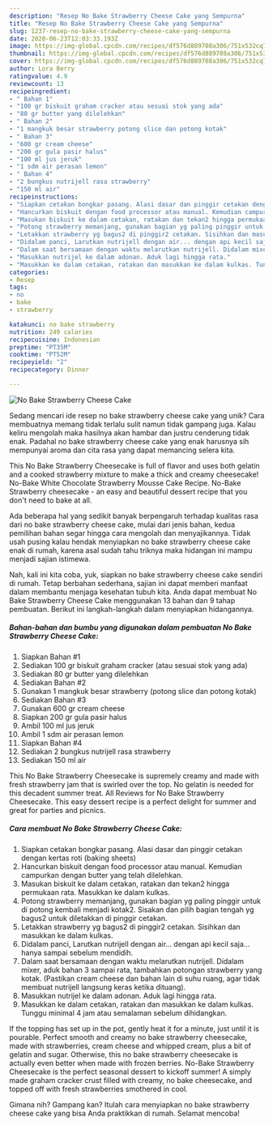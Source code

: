```yaml
---
description: "Resep No Bake Strawberry Cheese Cake yang Sempurna"
title: "Resep No Bake Strawberry Cheese Cake yang Sempurna"
slug: 1237-resep-no-bake-strawberry-cheese-cake-yang-sempurna
date: 2020-06-23T12:03:33.193Z
image: https://img-global.cpcdn.com/recipes/df576d889708a306/751x532cq70/no-bake-strawberry-cheese-cake-foto-resep-utama.jpg
thumbnail: https://img-global.cpcdn.com/recipes/df576d889708a306/751x532cq70/no-bake-strawberry-cheese-cake-foto-resep-utama.jpg
cover: https://img-global.cpcdn.com/recipes/df576d889708a306/751x532cq70/no-bake-strawberry-cheese-cake-foto-resep-utama.jpg
author: Lora Berry
ratingvalue: 4.9
reviewcount: 13
recipeingredient:
- " Bahan 1"
- "100 gr biskuit graham cracker atau sesuai stok yang ada"
- "80 gr butter yang dilelehkan"
- " Bahan 2"
- "1 mangkuk besar strawberry potong slice dan potong kotak"
- " Bahan 3"
- "600 gr cream cheese"
- "200 gr gula pasir halus"
- "100 ml jus jeruk"
- "1 sdm air perasan lemon"
- " Bahan 4"
- "2 bungkus nutrijell rasa strawberry"
- "150 ml air"
recipeinstructions:
- "Siapkan cetakan bongkar pasang. Alasi dasar dan pinggir cetakan dengan kertas roti (baking sheets)"
- "Hancurkan biskuit dengan food processor atau manual. Kemudian campurkan dengan butter yang telah dilelehkan."
- "Masukan biskuit ke dalam cetakan, ratakan dan tekan2 hingga permukaan rata. Masukkan ke dalam kulkas."
- "Potong strawberry memanjang, gunakan bagian yg paling pinggir untuk di potong kembali menjadi kotak2. Sisakan dan pilih bagian tengah yg bagus2 untuk diletakkan di pinggir cetakan."
- "Letakkan strawberry yg bagus2 di pinggir2 cetakan. Sisihkan dan masukkan ke dalam kulkas."
- "Didalam panci, Larutkan nutrijell dengan air... dengan api kecil saja... hanya sampai sebelum mendidih."
- "Dalam saat bersamaan dengan waktu melarutkan nutrijell. Didalam mixer, aduk bahan 3 sampai rata, tambahkan potongan strawberry yang kotak. (Pastikan cream cheese dan bahan lain di suhu ruang, agar tidak membuat nutrijell langsung keras ketika dituang)."
- "Masukkan nutrijel ke dalam adonan. Aduk lagi hingga rata."
- "Masukkan ke dalam cetakan, ratakan dan masukkan ke dalam kulkas. Tunggu minimal 4 jam atau semalaman sebelum dihidangkan."
categories:
- Resep
tags:
- no
- bake
- strawberry

katakunci: no bake strawberry 
nutrition: 249 calories
recipecuisine: Indonesian
preptime: "PT35M"
cooktime: "PT52M"
recipeyield: "2"
recipecategory: Dinner

---
```



![No Bake Strawberry Cheese Cake](https://img-global.cpcdn.com/recipes/df576d889708a306/751x532cq70/no-bake-strawberry-cheese-cake-foto-resep-utama.jpg)

Sedang mencari ide resep no bake strawberry cheese cake yang unik? Cara membuatnya memang tidak terlalu sulit namun tidak gampang juga. Kalau keliru mengolah maka hasilnya akan hambar dan justru cenderung tidak enak. Padahal no bake strawberry cheese cake yang enak harusnya sih mempunyai aroma dan cita rasa yang dapat memancing selera kita.

This No Bake Strawberry Cheesecake is full of flavor and uses both gelatin and a cooked strawberry mixture to make a thick and creamy cheesecake! No-Bake White Chocolate Strawberry Mousse Cake Recipe. No-Bake Strawberry cheesecake - an easy and beautiful dessert recipe that you don&#39;t need to bake at all.

Ada beberapa hal yang sedikit banyak berpengaruh terhadap kualitas rasa dari no bake strawberry cheese cake, mulai dari jenis bahan, kedua pemilihan bahan segar hingga cara mengolah dan menyajikannya. Tidak usah pusing kalau hendak menyiapkan no bake strawberry cheese cake enak di rumah, karena asal sudah tahu triknya maka hidangan ini mampu menjadi sajian istimewa.


Nah, kali ini kita coba, yuk, siapkan no bake strawberry cheese cake sendiri di rumah. Tetap berbahan sederhana, sajian ini dapat memberi manfaat dalam membantu menjaga kesehatan tubuh kita. Anda dapat membuat No Bake Strawberry Cheese Cake menggunakan 13 bahan dan 9 tahap pembuatan. Berikut ini langkah-langkah dalam menyiapkan hidangannya.

<!--inarticleads1-->

##### Bahan-bahan dan bumbu yang digunakan dalam pembuatan No Bake Strawberry Cheese Cake:

1. Siapkan  Bahan #1
1. Sediakan 100 gr biskuit graham cracker (atau sesuai stok yang ada)
1. Sediakan 80 gr butter yang dilelehkan
1. Sediakan  Bahan #2
1. Gunakan 1 mangkuk besar strawberry (potong slice dan potong kotak)
1. Sediakan  Bahan #3
1. Gunakan 600 gr cream cheese
1. Siapkan 200 gr gula pasir halus
1. Ambil 100 ml jus jeruk
1. Ambil 1 sdm air perasan lemon
1. Siapkan  Bahan #4
1. Sediakan 2 bungkus nutrijell rasa strawberry
1. Sediakan 150 ml air


This No Bake Strawberry Cheesecake is supremely creamy and made with fresh strawberry jam that is swirled over the top. No gelatin is needed for this decadent summer treat. All Reviews for No Bake Strawberry Cheesecake. This easy dessert recipe is a perfect delight for summer and great for parties and picnics. 

<!--inarticleads2-->

##### Cara membuat No Bake Strawberry Cheese Cake:

1. Siapkan cetakan bongkar pasang. Alasi dasar dan pinggir cetakan dengan kertas roti (baking sheets)
1. Hancurkan biskuit dengan food processor atau manual. Kemudian campurkan dengan butter yang telah dilelehkan.
1. Masukan biskuit ke dalam cetakan, ratakan dan tekan2 hingga permukaan rata. Masukkan ke dalam kulkas.
1. Potong strawberry memanjang, gunakan bagian yg paling pinggir untuk di potong kembali menjadi kotak2. Sisakan dan pilih bagian tengah yg bagus2 untuk diletakkan di pinggir cetakan.
1. Letakkan strawberry yg bagus2 di pinggir2 cetakan. Sisihkan dan masukkan ke dalam kulkas.
1. Didalam panci, Larutkan nutrijell dengan air... dengan api kecil saja... hanya sampai sebelum mendidih.
1. Dalam saat bersamaan dengan waktu melarutkan nutrijell. Didalam mixer, aduk bahan 3 sampai rata, tambahkan potongan strawberry yang kotak. (Pastikan cream cheese dan bahan lain di suhu ruang, agar tidak membuat nutrijell langsung keras ketika dituang).
1. Masukkan nutrijel ke dalam adonan. Aduk lagi hingga rata.
1. Masukkan ke dalam cetakan, ratakan dan masukkan ke dalam kulkas. Tunggu minimal 4 jam atau semalaman sebelum dihidangkan.


If the topping has set up in the pot, gently heat it for a minute, just until it is pourable. Perfect smooth and creamy no bake strawberry cheesecake, made with strawberries, cream cheese and whipped cream, plus a bit of gelatin and sugar. Otherwise, this no bake strawberry cheesecake is actually even better when made with frozen berries. No-Bake Strawberry Cheesecake is the perfect seasonal dessert to kickoff summer! A simply made graham cracker crust filled with creamy, no bake cheesecake, and topped off with fresh strawberries smothered in cool. 

Gimana nih? Gampang kan? Itulah cara menyiapkan no bake strawberry cheese cake yang bisa Anda praktikkan di rumah. Selamat mencoba!
